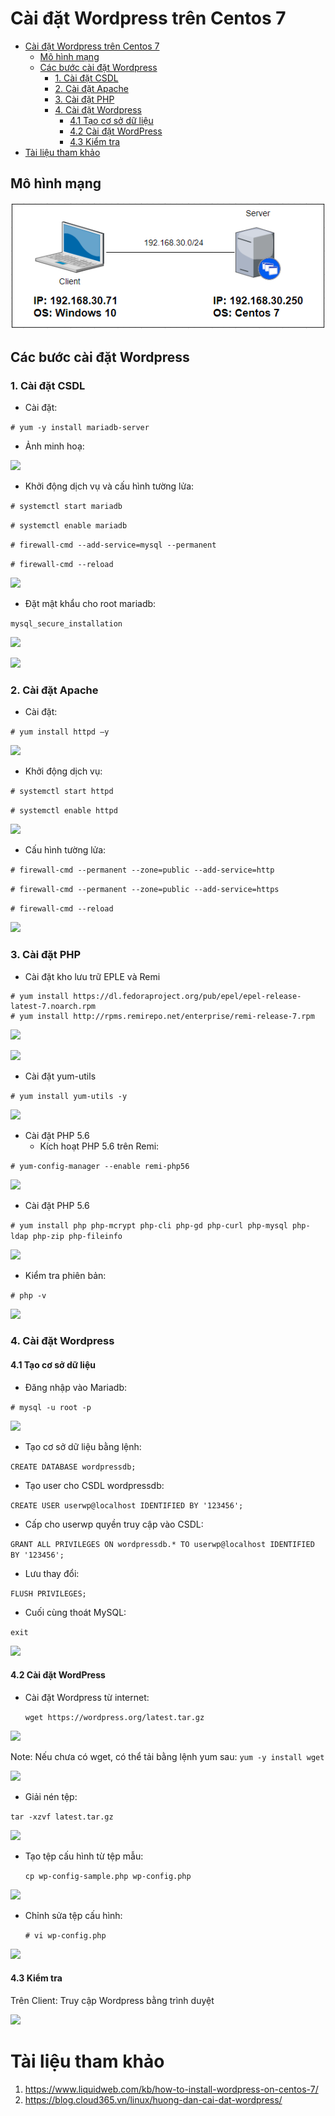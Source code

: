 # Cài đặt Wordpress trên Centos 7

- [Cài đặt Wordpress trên Centos 7](#cài-đặt-wordpress-trên-centos-7)
  - [Mô hình mạng](#mô-hình-mạng)
  - [Các bước cài đặt Wordpress](#các-bước-cài-đặt-wordpress)
    - [1. Cài đặt CSDL](#1-cài-đặt-csdl)
    - [2. Cài đặt Apache](#2-cài-đặt-apache)
    - [3. Cài đặt PHP](#3-cài-đặt-php)
    - [4. Cài đặt Wordpress](#4-cài-đặt-wordpress)
      - [4.1 Tạo cơ sở dữ liệu](#41-tạo-cơ-sở-dữ-liệu)
      - [4.2 Cài đặt WordPress](#42-cài-đặt-wordpress)
      - [4.3 Kiểm tra](#43-kiểm-tra)
- [Tài liệu tham khảo](#tài-liệu-tham-khảo)


## Mô hình mạng

![](image/mhwp.png)

## Các bước cài đặt Wordpress
### 1. Cài đặt CSDL
- Cài đặt:

```# yum -y install mariadb-server```
- Ảnh minh hoạ:

![](/Database/Wordpress/image/setmariadb.png)

- Khởi động dịch vụ và cấu hình tường lửa:

```# systemctl start mariadb```

```# systemctl enable mariadb```

```# firewall-cmd --add-service=mysql --permanent```

```# firewall-cmd --reload```

![](image/kdsql.png)

- Đặt mật khẩu cho root mariadb:

```mysql_secure_installation```

![](image/pass.png)

![](image/sc.png)

### 2. Cài đặt Apache
- Cài đặt:

```# yum install httpd –y```

![](image/setapache.png)

- Khởi động dịch vụ:

```# systemctl start httpd```

```# systemctl enable httpd```

![](image/kdhttpd.png)

- Cấu hình tường lửa:

```# firewall-cmd --permanent --zone=public --add-service=http```

```# firewall-cmd --permanent --zone=public --add-service=https```

```# firewall-cmd --reload```

![](image/fwhttp.png)

### 3. Cài đặt PHP
- Cài đặt kho lưu trữ EPLE và Remi

```
# yum install https://dl.fedoraproject.org/pub/epel/epel-release-latest-7.noarch.rpm
# yum install http://rpms.remirepo.net/enterprise/remi-release-7.rpm
```

![](image/goi1.png)

![](image/goi2.png)

- Cài đặt yum-utils

```# yum install yum-utils -y```

![](image/caiyumuntil.png)

- Cài đặt PHP 5.6
  - Kích hoạt PHP 5.6 trên Remi:
  
```# yum-config-manager --enable remi-php56```

![](image/installphp5.6.png)

- Cài đặt PHP 5.6

```# yum install php php-mcrypt php-cli php-gd php-curl php-mysql php-ldap php-zip php-fileinfo```

![](image/cai5.6.png)

- Kiểm tra phiên bản:

```# php -v```

![](image/php-v.png)

### 4. Cài đặt Wordpress
#### 4.1 Tạo cơ sở dữ liệu
- Đăng nhập vào Mariadb:

```# mysql -u root -p```

![](image/dn.png)

- Tạo cơ sở dữ liệu bằng lệnh:

```CREATE DATABASE wordpressdb;```

- Tạo user cho CSDL wordpressdb:

```CREATE USER userwp@localhost IDENTIFIED BY '123456';```

- Cấp cho userwp quyền truy cập vào CSDL:

```GRANT ALL PRIVILEGES ON wordpressdb.* TO userwp@localhost IDENTIFIED BY '123456';```
- Lưu thay đổi:

```FLUSH PRIVILEGES;```
- Cuối cùng thoát MySQL:

```exit```

![](image/taodb.png)

#### 4.2 Cài đặt WordPress

- Cài đặt Wordpress từ internet:

    ```wget https://wordpress.org/latest.tar.gz```

![](image/caiwp.png)

Note: Nếu chưa có wget, có thể tải bằng lệnh yum sau:
    ```yum -y install wget```

![](image/gwet.png)

- Giải nén tệp:

```tar -xzvf latest.tar.gz```

![](image/giainen.png)

- Tạo tệp cấu hình từ tệp mẫu:

    ```cp wp-config-sample.php wp-config.php```

![](image/fileconfig.png)

- Chỉnh sửa tệp cấu hình:

    ```# vi wp-config.php```

![](image/wpconfig.png)

#### 4.3 Kiểm tra
Trên Client: Truy cập  Wordpress bằng trình duyệt

![](image/xong.png)

# Tài liệu tham khảo

1. https://www.liquidweb.com/kb/how-to-install-wordpress-on-centos-7/
2. https://blog.cloud365.vn/linux/huong-dan-cai-dat-wordpress/